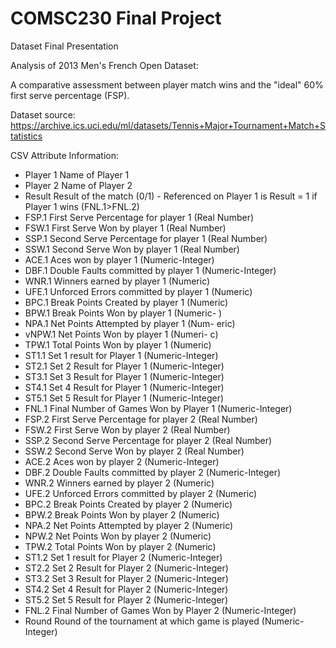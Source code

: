 # COMSC230 Final Project
Dataset Final Presentation

Analysis of 2013 Men's French Open Dataset:

A comparative assessment between player match wins and the "ideal" 60% first serve percentage (FSP).

Dataset source: https://archive.ics.uci.edu/ml/datasets/Tennis+Major+Tournament+Match+Statistics


CSV Attribute Information:

- Player 1 Name of Player 1
- Player 2 Name of Player 2
- Result Result of the match (0/1) - Referenced on Player 1 is Result = 1 if Player 1 wins (FNL.1>FNL.2)
- FSP.1 First Serve Percentage for player 1 (Real Number)
- FSW.1 First Serve Won by player 1 (Real Number)
- SSP.1 Second Serve Percentage for player 1 (Real Number)
- SSW.1 Second Serve Won by player 1 (Real Number)
- ACE.1 Aces won by player 1 (Numeric-Integer)
- DBF.1 Double Faults committed by player 1 (Numeric-Integer)
- WNR.1 Winners earned by player 1 (Numeric)
- UFE.1 Unforced Errors committed by player 1 (Numeric)
- BPC.1 Break Points Created by player 1 (Numeric)
- BPW.1 Break Points Won by player 1 (Numeric- )
- NPA.1 Net Points Attempted by player 1 (Num- eric)
- vNPW.1 Net Points Won by player 1 (Numeri- c)
- TPW.1 Total Points Won by player 1 (Numeric)
- ST1.1 Set 1 result for Player 1 (Numeric-Integer)
- ST2.1 Set 2 Result for Player 1 (Numeric-Integer)
- ST3.1 Set 3 Result for Player 1 (Numeric-Integer)
- ST4.1 Set 4 Result for Player 1 (Numeric-Integer)
- ST5.1 Set 5 Result for Player 1 (Numeric-Integer)
- FNL.1 Final Number of Games Won by Player 1 (Numeric-Integer)
- FSP.2 First Serve Percentage for player 2 (Real Number)
- FSW.2 First Serve Won by player 2 (Real Number)
- SSP.2 Second Serve Percentage for player 2 (Real Number)
- SSW.2 Second Serve Won by player 2 (Real Number)
- ACE.2 Aces won by player 2 (Numeric-Integer)
- DBF.2 Double Faults committed by player 2 (Numeric-Integer)
- WNR.2 Winners earned by player 2 (Numeric)
- UFE.2 Unforced Errors committed by player 2 (Numeric)
- BPC.2 Break Points Created by player 2 (Numeric)
- BPW.2 Break Points Won by player 2 (Numeric)
- NPA.2 Net Points Attempted by player 2 (Numeric)
- NPW.2 Net Points Won by player 2 (Numeric)
- TPW.2 Total Points Won by player 2 (Numeric)
- ST1.2 Set 1 result for Player 2 (Numeric-Integer)
- ST2.2 Set 2 Result for Player 2 (Numeric-Integer)
- ST3.2 Set 3 Result for Player 2 (Numeric-Integer)
- ST4.2 Set 4 Result for Player 2 (Numeric-Integer)
- ST5.2 Set 5 Result for Player 2 (Numeric-Integer)
- FNL.2 Final Number of Games Won by Player 2 (Numeric-Integer)
- Round Round of the tournament at which game is played (Numeric-Integer) 
